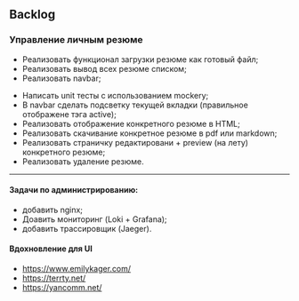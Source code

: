 ## Backlog
### Управление личным резюме
+ Реализовать функционал загрузки резюме как готовый файл;
+ Реализовать вывод всех резюме списком;
+ Реализовать navbar;
- Написать unit тесты с использованием mockery;
- В navbar сделать подсветку текущей вкладки (правильное отображене тэга active);
- Реализовать отображение конкретного резюме в HTML;
- Реализовать скачивание конкретное резюме в pdf или markdown;
- Реализовать страничку редактировани + preview (на лету) конкретного резюме;
- Реализовать удаление резюме.

***

#### Задачи по администрированию:
- добавить nginx;
- Доавить мониторинг (Loki + Grafana);
- добавить трассировщик (Jaeger).

#### Вдохновление для UI
- https://www.emilykager.com/
- https://terrty.net/
- https://yancomm.net/
